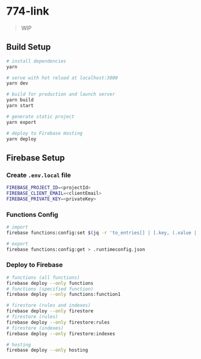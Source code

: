 # 774-link

> WIP

## Build Setup

```bash
# install dependencies
yarn

# serve with hot reload at localhost:3000
yarn dev

# build for production and launch server
yarn build
yarn start

# generate static project
yarn export

# deploy to Firebase Hosting
yarn deploy
```

## Firebase Setup

### Create `.env.local` file

```bash
FIREBASE_PROJECT_ID=<projectId>
FIREBASE_CLIENT_EMAIL=<clientEmail>
FIREBASE_PRIVATE_KEY=<privateKey>
```

### Functions Config

```bash
# import
firebase functions:config:set $(jq -r 'to_entries[] | [.key, (.value | tojson)] | join("=")' < .runtimeconfig.json)

# export
firebase functions:config:get > .runtimeconfig.json
```

### Deploy to Firebase

```bash
# functions (all functions)
firebase deploy --only functions
# functions (specified function)
firebase deploy --only functions:function1

# firestore (rules and indexes)
firebase deploy --only firestore
# firestore (rules)
firebase deploy --only firestore:rules
# firestore (indexes)
firebase deploy --only firestore:indexes

# hosting
firebase deploy --only hosting
```
